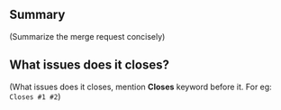 ## Summary

(Summarize the merge request concisely)


## What issues does it closes?

(What issues does it closes, mention **Closes** keyword before it. For eg: `Closes #1 #2`)


